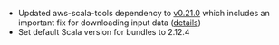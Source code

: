 * Updated aws-scala-tools dependency to [v0.21.0](https://github.com/ohnosequences/aws-scala-tools/releases/tag/v0.21.0) which includes an important fix for downloading input data ([details](https://github.com/ohnosequences/aws-scala-tools/pull/60))
* Set default Scala version for bundles to 2.12.4
